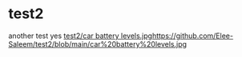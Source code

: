 # test2
another test
yes
[test2/car battery levels.jpg](https://github.com/Elee-Saleem/test2/blob/main/car%20battery%20levels.jpg)https://github.com/Elee-Saleem/test2/blob/main/car%20battery%20levels.jpg
